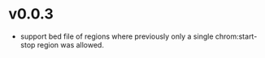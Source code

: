 # v0.0.3

+ support bed file of regions where previously only a single chrom:start-stop region
  was allowed.

